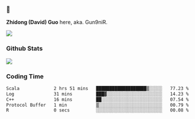 ### 👋 

**Zhidong (David) Guo** here, aka. Gun9niR.

![](https://komarev.com/ghpvc/?username=Gun9niR&label=Total+Views)

### Github Stats

<img src="https://github-readme-stats.vercel.app/api?username=Gun9niR&count_private=true&show_icons=true&theme=vue-dark&hide_title=true">

### Coding Time

<!--START_SECTION:waka-->

```txt
Scala             2 hrs 51 mins   ███████████████████▒░░░░░   77.23 %
Log               31 mins         ███▓░░░░░░░░░░░░░░░░░░░░░   14.23 %
C++               16 mins         ██░░░░░░░░░░░░░░░░░░░░░░░   07.54 %
Protocol Buffer   1 min           ▒░░░░░░░░░░░░░░░░░░░░░░░░   00.79 %
R                 0 secs          ░░░░░░░░░░░░░░░░░░░░░░░░░   00.08 %
```

<!--END_SECTION:waka-->
